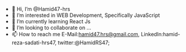 - 👋 Hi, I’m @Hamid47-hrs
- 👀 I’m interested in WEB Development, Specifically JavaScript
- 🌱 I’m currently learning React Js
- 💞️ I’m looking to collaborate on ...
- 📫 How to reach me E-Mail:hamid47.hrs@gmail.com, LinkedIn:hamid-reza-sadati-hrs47, twitter:@HamidRS47;

<!---
Hamid47-hrs/Hamid47-hrs is a ✨ special ✨ repository because its `README.md` (this file) appears on your GitHub profile.
You can click the Preview link to take a look at your changes.
--->
